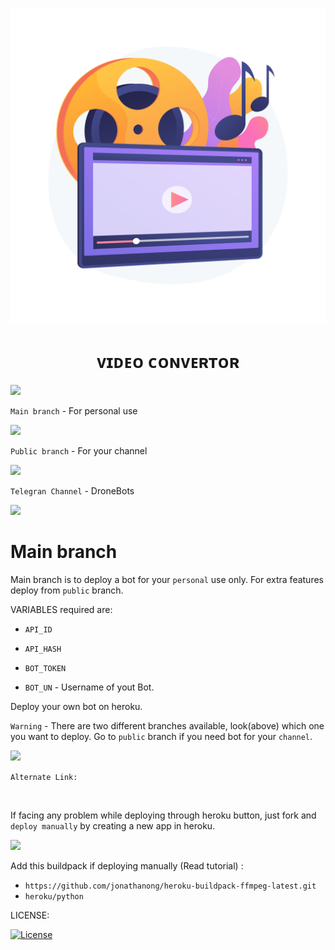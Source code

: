 <p align="center">
  <img src="./LOCAL/Wavy_Lst-14_Single-06.jpg" alt="VideoConvertor poster">
</p>
<h1 align="center">
  <b>ᴠɪᴅᴇᴏ ᴄᴏɴᴠᴇʀᴛᴏʀ</b>
</h1>


<p align="left"><a href="https://github.com/vasusen-code/videoconvertor"><img src="https://github-readme-stats.vercel.app/api/pin?username=vasusen-code&show_icons=true&theme=dracula&hide_border=true&repo=VideoConvertor"></a></p>
  
`Main branch` - For personal use
<p align="left">
<a href="https://github.com/vasusen-code/VIDEOconvertor/tree/main"> <img src="https://img.shields.io/badge/Github-main%20branch-blue?style=for-the-badge&logo=github" width="220""/></a>
</p>

`Public branch` - For your channel
<p align="left">
<a href="https://github.com/vasusen-code/VIDEOconvertor/tree/public"> <img src="https://img.shields.io/badge/Github-public%20branch-blue?style=for-the-badge&logo=github" width="220""/></a>
</p>

`Telegran Channel` - DroneBots
<p><a href="https://t.me/DroneBots"> <img src="https://img.shields.io/badge/Telegram-Join%20Channel-gold?style=for-the-badge&logo=telegram" width="220""/></a></p>

# Main branch
Main branch is to deploy a bot for your `personal` use only. For extra features deploy from `public` branch.

VARIABLES required are:

* `API_ID`

* `API_HASH`

* `BOT_TOKEN`

* `BOT_UN` - Username of yout Bot.

Deploy your own bot on heroku.

`Warning` - There are two different branches available, look(above) which one you want to deploy. Go to `public` branch if you need bot for your `channel`.
  
<p><a href="https://heroku.com/deploy"> <img src="https://img.shields.io/badge/Deploy%20To%20Heroku-black?style=for-the-badge&logo=heroku" width="250""/></a></p>

`Alternate Link:`

<p align="left"> 
    <a href="https://dashboard.heroku.com/new?button-url=https%3A%2F%2Fgithub.com%2FVasusen-code%2FVIDEOconvertor%2Ftree%2Fmain&template=https%3A%2F%2Fgithub.com%2FVasusen-code%2FVIDEOconvertor%2Ftree%2Fmain"><img src="https://img.shields.io/badge/Deploy To Heroku-2CA5E0?style=for-the-badge&logo=heroku&logoColor=white" alt="" srcset=""></a> 
</p>

If facing any problem while deploying through heroku button, just fork and `deploy manually` by creating a new app in heroku.

<p><a href="https://telegra.ph/Manual-Deploy-Video-Convertor-12-31"> <img src="https://img.shields.io/badge/Manual%20Deploy%20Tutorial-grey?style=for-the-badge&logo=telegraph" width="250""/></a></p>

Add this buildpack if deploying manually (Read tutorial) : 
- `https://github.com/jonathanong/heroku-buildpack-ffmpeg-latest.git`
- `heroku/python`

LICENSE:

[![License](https://www.gnu.org/graphics/gplv3-127x51.png)](LICENSE)

